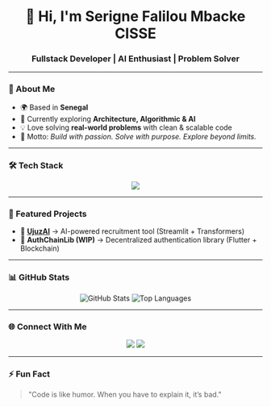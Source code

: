 <h1 align="center">👋 Hi, I'm Serigne Falilou Mbacke CISSE</h1>
<h3 align="center">Fullstack Developer | AI Enthusiast | Problem Solver</h3>

---

### 🚀 About Me  
- 🌍 Based in **Senegal**  
- 🔭 Currently exploring **Architecture, Algorithmic & AI**  
- 💡 Love solving **real-world problems** with clean & scalable code  
- 🎯 Motto: *Build with passion. Solve with purpose. Explore beyond limits.*  

---

### 🛠️ Tech Stack  
<p align="center">
  <img src="https://skillicons.dev/icons?i=python,js,ts,flutter,fastapi,react,docker,postgres" />
</p>

---

### 🌟 Featured Projects  
- 🔹 **[UjuzAI](https://github.com/your-repo)** → AI-powered recruitment tool (Streamlit + Transformers)  
- 🔹 **AuthChainLib (WIP)** → Decentralized authentication library (Flutter + Blockchain)  

---

### 📊 GitHub Stats  
<p align="center">
  <img src="https://github-readme-stats.vercel.app/api?username=falilouMBC&show_icons=true&theme=radical" alt="GitHub Stats" />
  <img src="https://github-readme-stats.vercel.app/api/top-langs/?username=falilouMBC&layout=compact&theme=radical" alt="Top Languages" />
</p>

---

### 🌐 Connect With Me  
<p align="center">
  <a href="https://linkedin.com/in/serignefaliloumbackecisse"><img src="https://skillicons.dev/icons?i=linkedin" /></a>
  <a href="mailto:cissefalilou8@gmail.com"><img src="https://skillicons.dev/icons?i=gmail" /></a>
</p>

---

### ⚡ Fun Fact  
> "Code is like humor. When you have to explain it, it’s bad."
